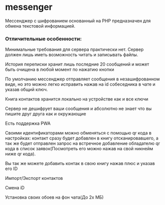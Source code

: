 # messenger
Мессенджер с шифрованием основанный на PHP предназначен для обмена текстовой информацией.

### Отличительные особенности:
Минимальные требования для сервера практически нет. Сервер должен лишь иметь возможность читать и записывать файлы.

История переписки хранит лишь последние 20 сообщений и может быть очищена в любой момент по нажатию кнопки

По умолчанию мессенджер отправляет сообщения в незашифрованном виде, но это можно легко исправить нажав на id собеседника в чате и указав общий ключ.

Книга контактов хранится локально на устройстве как и все ключи

Сервер не дешифрует ваши сообщения и абсолютно не знает что вы пишите друг друга как и окружающие

Есть поддержка PWA

Своими идентификаторами можно обменяться с помощью qr кода в настройках: контакт сразу будет добавлен в книгу отсканировавшего, а так же будет отправлен запрос на встречное добавление обладателю qr кода в список заявок(Посмотреть его можно нажав на свой никнейм ниже qr кода).

Вы так же можете добавить контак в свою книгу нажав плюс и указав его ID

Импорт/Экспорт контактов

Смена iD

Установка своих обоев на фон чата(До 2х МБ)
